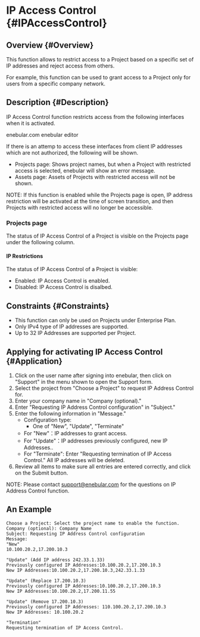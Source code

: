 # IP Access Control {#IPAccessControl}

## Overview {#Overview}

This function allows to restrict access to a Project based on a specific set of IP addresses and reject access from others.

For example, this function can be used to grant access to a Project only for users from a specific company network.

## Description {#Description}

IP Access Control function restricts access from the following interfaces when it is activated.

enebular.com
enebular editor

If there is an attemp to access these interfaces from client IP addresses which are not authorized, the following will be shown.

- Projects page: Shows project names, but when a Project with restricted access is selected, enebular will show an error message.
- Assets page: Assets of Projects with restricted access will not be shown.

NOTE: If this function is enabled while the Projects page is open, IP address restriction will be activated at the time of screen transition, and then Projects with restricted access will no longer be accessible.

### Projects page

The status of IP Access Control of a Project is visible on the Projects page under the following column.

#### IP Restrictions

The status of IP Access Control of a Project is visible:

- Enabled: IP Access Control is enabled.
- Disabled: IP Access Control is disalbed.

## Constraints {#Constraints}

- This function can only be used on Projects under Enterprise Plan.
- Only IPv4 type of IP addresses are supported.
- Up to 32 IP Addresses are supported per Project.

## Applying for activating IP Access Control {#Application}

1. Click on the user name after signing into enebular, then click on "Support" in the menu shown to open the Support form.
1. Select the project from "Choose a Project"  to request IP Address Control for.
1. Enter your company name in "Company (optional)."
1. Enter "Requesting IP Address Control configuration" in "Subject."
1. Enter the following information in "Message."
    - Configuration type:
      - One of "New", "Update", "Terminate"
    - For "New"：IP addresses to grant access.
    - For "Update"：IP addresses previously configured, new IP Addresses..
    - For "Terminate": Enter "Requesting termination of IP Access Control." All IP addresses will be deleted.
1. Review all items to make sure all entries are entered correctly, and click on the Submit button.

NOTE: Please contact support@enebular.com for the questions on IP Address Control function.

## An Example

```
Choose a Project: Select the project name to enable the function.
Company (optional): Company Name
Subject: Requesting IP Address Control configuration
Message:
"New"
10.100.20.2,17.200.10.3

"Update" (Add IP address 242.33.1.33)
Previously configured IP Addresses:10.100.20.2,17.200.10.3
New IP Addresses:10.100.20.2,17.200.10.3,242.33.1.33

"Update" (Replace 17.200.10.3)
Previously configured IP Addresses:10.100.20.2,17.200.10.3
New IP Addresses:10.100.20.2,17.200.11.55

"Update" (Remove 17.200.10.3)
Previously configured IP Addresses: 110.100.20.2,17.200.10.3
New IP Addresses: 10.100.20.2

"Termination"
Requesting termination of IP Access Control.
```
